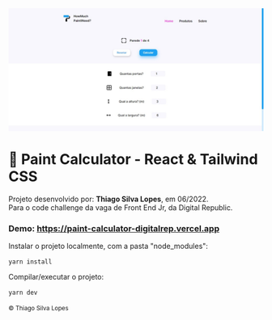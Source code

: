 <!-- -->
<div align="center">
<img src="./public/app.jpg" align="center">
</div>

# 🎨 Paint Calculator - React & Tailwind CSS

<p>Projeto desenvolvido por: <strong>Thiago Silva Lopes</strong>, em 06/2022.<br/>
Para o code challenge da vaga de Front End Jr, da Digital Republic.</p>

### Demo: https://paint-calculator-digitalrep.vercel.app

<p> Instalar o projeto localmente, com a pasta "node_modules": </p>

```
yarn install
```

<p> Compilar/executar o projeto: </p>

```
yarn dev
```

<!--
<p>⚠ Esse projeto possui um API separada do aplicativo❗❗❗ Sendo assim, caso queira rodar esse app localmente, clone a API no repositório: <br/>
https://example.com
</p>

<p align="center">(E mude a 'baseURL' em 'src/api/axios.js') </p> -->

<small>© Thiago Silva Lopes </small>
